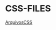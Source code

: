 # **CSS-FILES**

[ArquivosCSS](https://fullstackmagickdeveloper.github.io/FilesCSS/CurriculumHTML2024-SECURITY.css)
